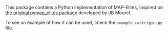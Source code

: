 This package contains a Python implementation of MAP-Elites, inspired on [the original pymap_elites package](https://gitlab.inria.fr/resibots/public/py_map_elites) developed by JB Mouret.

To see an example of how it can be used, check the `example_rastrigin.py` file.